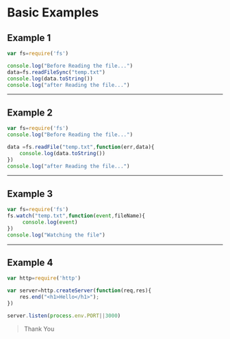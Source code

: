 # Basic Examples

## Example 1

```Javascript
var fs=require('fs')

console.log("Before Reading the file...")
data=fs.readFileSync("temp.txt")
console.log(data.toString())
console.log("after Reading the file...")
```
---

## Example 2

```javascript
var fs=require('fs')
console.log("Before Reading the file...")

data =fs.readFile("temp.txt",function(err,data){
    console.log(data.toString())
})
console.log("after Reading the file...")
```

---

## Example 3

```javascript
var fs=require('fs')
fs.watch("temp.txt",function(event,fileName){
     console.log(event)
})
console.log("Watching the file")
```

---

## Example 4
```Javascript
var http=require('http')

var server=http.createServer(function(req,res){
    res.end("<h1>Hello</h1>");
})

server.listen(process.env.PORT||3000)
```


>Thank You
